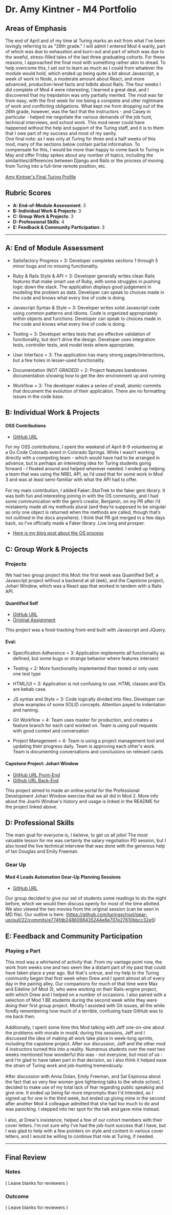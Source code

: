 # Dr. Amy Kintner - M4 Portfolio

## Areas of Emphasis

The end of April and of my time at Turing marks an exit from what I've been lovingly referring to as "26th grade." I will admit I entered Mod 4 warily, part of which was due to exhaustion and burn-out and part of which was due to the woeful, stress-filled tales of the last three graduating cohorts. For these reasons, I approached the final mod with something rather akin to dread. To help overcome this, I set out to learn as much as I could from whatever the module would hold, which ended up being quite a bit about Javascript, a week of work in Node, a moderate amount about React, and more advanced, production-level facts and tidbits about Rails. The four weeks I did complete of Mod 4 were interesting, I learned a great deal, and I discovered that my trepidation was only partially merited. The mod was far from easy, with the first week for me being a complete and utter nightmare of work and conflicting obligations. What kept me from dropping out of the 26th grade, however, was the fact that the instructors - and Casey in particular - helped me negotiate the various demands of the job hunt, technical interviews, and school work. This mod never could have happened without the help and support of the Turing staff, and it is to them that I owe part of my success and most of my sanity. 
<br>
One final note: as I was only at Turing for three and a half weeks of this mod, many of the sections below contain partial information. To compensate for this, I would be more than happy to come back to Turing in May and offer Friday spikes about any number of topics, including the similarities/differences between Django and Rails or the process of moving from Turing into a full-time remote position, etc. 
<br>
<br>
[Amy Kintner's Final Turing Profile](https://www.turing.io/user)
<br>
## Rubric Scores

* **A: End-of-Module Assessment**: 3
* **B: Individual Work & Projects**: 3
* **C: Group Work & Projects**: 3
* **D: Professional Skills**: 4
* **E: Feedback & Community Participation**: 3

-----------------------

## A: End of Module Assessment

- Satisfactory Progress = 3: Developer completes sections 1 through 5 minor bugs and no missing functionality.

- Ruby & Rails Style & API = 3: Developer generally writes clean Rails features that make smart use of Ruby, with some struggles in pushing logic down the stack. The application displays good judgement in modeling the problem as data. Developer can speak to choices made in the code and knows what every line of code is doing.

- Javascript Syntax & Style = 3: Developer writes solid Javascript code using common patterns and idioms. Code is organized appropriately within objects and functions. Developer can speak to choices made in the code and knows what every line of code is doing.

- Testing = 3: Developer writes tests that are effective validation of functionality, but don't drive the design. Developer uses integration tests, controller tests, and model tests where appropriate.

- User Interface = 3: The application has many strong pages/interactions, but a few holes in lesser-used functionality.

- Documentation (NOT GRADED) = 2: Project features barebones documentation showing how to get the dev environment up and running

- Workflow = 3: The developer makes a series of small, atomic commits that document the evolution of their application. There are no formatting issues in the code base.


## B: Individual Work & Projects

#### OSS Contributions

* [GitHub URL](https://github.com/akintner/faker)

For my OSS contributions, I spent the weekend of April 8-9 volunteering at a Go Code Colorado event in Colorado Springs. While I wasn’t working directly with a competing team - which would have had to be arranged in advance, but is perhaps an interesting idea for Turing students going forward - I floated around and helped wherever needed. I ended up helping a team that was using the NREL API, as I’d used that for some work in Mod 3 and was at least semi-familiar with what the API had to offer.  
<br>
For my main contribution, I added Faker::StarTrek to the faker gem library. It was both fun and interesting joining in with the OS community, and I had some communication with the gem’s creator, Benjamin, on my PR after I’d mistakenly made all my methods plural (and they’re supposed to be singular as only one object is returned when the methods are called, though that’s not outlined in the docs anywhere). I think that PR got merged in a few days back, so I’ve officially made a Faker library. Live long and prosper. 

- [Here is my blog post about the OS process](https://gist.github.com/akintner/e585df3a3fef3efca62bb3da45701fe1)

## C: Group Work & Projects

### Projects

We had two group project this Mod: the first week was Quantified Self, a Javascript project without a backend at all (eek), and the Capstone project, Johari Window, which was a React app that worked in tandem with a Rails API.

#### Quantified Self

* [GitHub URL](https://github.com/Dpalazzari/quantified_self)
* [Original Assignment](https://github.com/turingschool/backend-curriculum-site/blob/gh-pages/module4/projects/quantified-self/quantified-self.md)

This project was a food-tracking front-end built with Javascript and JQuery. 


#### Eval: 
- Specification Adherence = 3: Application implements all functionality as defined, but some bugs or strange behavior where features intersect

- Testing = 2: More functionality implemented than tested or only uses one test type

- HTML/UI = 3: Application is not confusing to use. HTML classes and IDs are kebab case.

- JS syntax and Style = 3: Code logically divided into files. Developer can show examples of some SOLID concepts. Attention payed to indentation and naming.

- Git Workflow = 4: Team uses master for production, and creates a feature branch for each card worked on. Team is using pull requests with good context and conversation

- Project Management = 4: Team is using a project management tool and updating their progress daily. Team is approving each other's  work. Team is documenting conversations and conclusions on relevant cards.

#### Capstone Project: Johari Window

* [GitHub URL Front-End](https://github.com/lucyconklin/johari-window)
* [Github URL Back-End](https://github.com/Dpalazzari/johari_window_api)

This project aimed to made an online portal for the Professional Development Johari Window exercise that we all did in Mod 2. More info about the Joarhi Window's history and usage is linked in the README for the project linked above. 

## D: Professional Skills

The main goal for everyone is, I believe, to get us all jobs! The most valuable lesson for me was certainly the salary negotiation PD session, but I also loved the live technical interview that was done with the generous help of Ian Douglas and Emily Freeman. 

### Gear Up
#### Mod 4 Leads Automation Gear-Up Planning Sessions

* [GitHub URL](https://github.com/turingschool/gear-up/blob/master/automation.markdown)

Our group decided to give our set of students some readings to do the night before, which we would then discuss openly for most of the time allotted. We also viewed the two movies from the original session (can be seen in MD file).
Our outline is here: (https://github.com/turingschool/gear-up/pull/22/commits/e774fdb2486098435244e8e707e27610bbcc32e5)

## E: Feedback and Community Participation


### Playing a Part

This mod was a whirlwind of activity that. From my vantage point now, the work from weeks one and two seem like a distant part of my past that could have taken place a year ago. But that's untrue, and my help to the Turing community began that first week when Drew and I spent almost all of every day in the pairing alley. Our companions for much of that time were Max and Edeline (of Mod 3), who were working on their Rails-engine project, with which Drew and I helped on a number of occasions. I also paired with a selection of Mod 1 BE students during the second week while they were doing their first group project. Mostly I assisted with Git issues, all the while fondly remembering how much of a terrible, confusing haze GitHub was to me back then. 
<br>
<br>
Additionally, I spent some time this Mod talking with Jeff one-on-one about the problems with morale in mod4; during this sessions, Jeff and I discussed the idea of making all work take place in week-long sprints, including the capstone project. After our discussion, Jeff and the other mod 4 instructors turned this into a reality. Numerous students over the next two weeks mentioned how wonderful this was - not everyone, but most of us - and I'm glad to have taken part in that decision, as I also think it helped ease the strain of Turing work and job-hunting tremendously. 
<br>
<br>
After discussion with Anna Dolan, Emily Freeman, and Sal Espinosa about the fact that so very few women give lightening talks to the whole school, I decided to make use of my total lack of fear regarding public speaking and give one. It ended up being far more impromptu than I'd intended, as I signed up for one in the third week, but ended up giving mine in the second after another Mod 4 colleague admitted that she had too much to do and was panicking. I stepped into her spot for the talk and gave mine instead. 
<br>
<br>
I also, at Drew's insistence, helped a few of our cohort members with their cover letters. I'm not sure why I’ve had the job-hunt success that I have, but I was glad to help with a few pointers on style and content in various cover letters, and I would be willing to continue that role at Turing, if needed. 

------------------

## Final Review

### Notes

( Leave blanks for reviewers )

### Outcome

( Leave blanks for reviewers )
